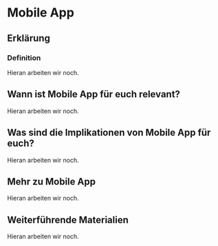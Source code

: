 # Mobile App
## Erklärung
### Definition
Hieran arbeiten wir noch.

## Wann ist Mobile App für euch relevant?
Hieran arbeiten wir noch.

## Was sind die Implikationen von Mobile App für euch? 
Hieran arbeiten wir noch.

## Mehr zu Mobile App   
Hieran arbeiten wir noch.

## Weiterführende Materialien
Hieran arbeiten wir noch.

